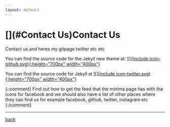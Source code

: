 ```yaml
---
layout: default
---
```


# [](#Contact Us)Contact Us

Contact us and heres my gitpage twitter etc etc

You can find the source code for the Jekyll new theme at:
<a href="https://github.com/{{ include.username }}">![](include icon-github.svg){:height="700px" width="400px"}</a>

You can find the source code for Jekyll at
<a href="https://twitter.com/{{ include.username }}">![](include icon-twitter.svg){:height="700px" width="400px"}</a>

{::comment}
Find out how to get the feed that the minima page has with the icons for facebook and we should also have a list of other places where they can find us
for example facebook, github, twitter, instagram etc
{:/comment}

* * *
[back](./)
